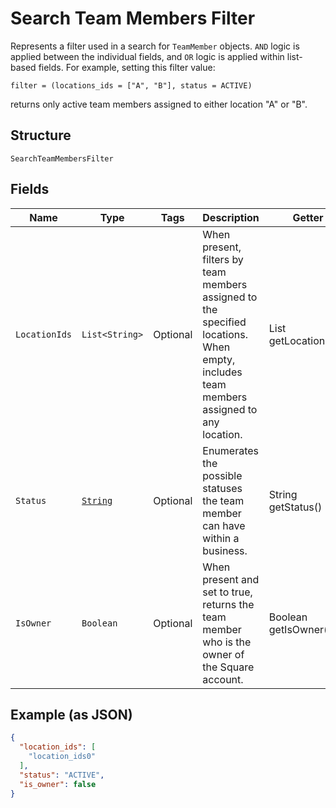 
# Search Team Members Filter

Represents a filter used in a search for `TeamMember` objects. `AND` logic is applied
between the individual fields, and `OR` logic is applied within list-based fields.
For example, setting this filter value:

```
filter = (locations_ids = ["A", "B"], status = ACTIVE)
```

returns only active team members assigned to either location "A" or "B".

## Structure

`SearchTeamMembersFilter`

## Fields

| Name | Type | Tags | Description | Getter |
|  --- | --- | --- | --- | --- |
| `LocationIds` | `List<String>` | Optional | When present, filters by team members assigned to the specified locations.<br>When empty, includes team members assigned to any location. | List<String> getLocationIds() |
| `Status` | [`String`](../../doc/models/team-member-status.md) | Optional | Enumerates the possible statuses the team member can have within a business. | String getStatus() |
| `IsOwner` | `Boolean` | Optional | When present and set to true, returns the team member who is the owner of the Square account. | Boolean getIsOwner() |

## Example (as JSON)

```json
{
  "location_ids": [
    "location_ids0"
  ],
  "status": "ACTIVE",
  "is_owner": false
}
```


